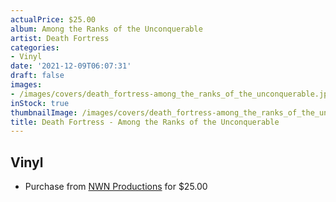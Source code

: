 ```yaml
---
actualPrice: $25.00
album: Among the Ranks of the Unconquerable
artist: Death Fortress
categories:
- Vinyl
date: '2021-12-09T06:07:31'
draft: false
images:
- /images/covers/death_fortress-among_the_ranks_of_the_unconquerable.jpg
inStock: true
thumbnailImage: /images/covers/death_fortress-among_the_ranks_of_the_unconquerable-thumb.jpg
title: Death Fortress - Among the Ranks of the Unconquerable
---
```


## Vinyl
* Purchase from [NWN Productions](http://shop.nwnprod.com/index.php?route=product/product&path=75&product_id=19586&sort=pd.name&order=ASC) for $25.00
